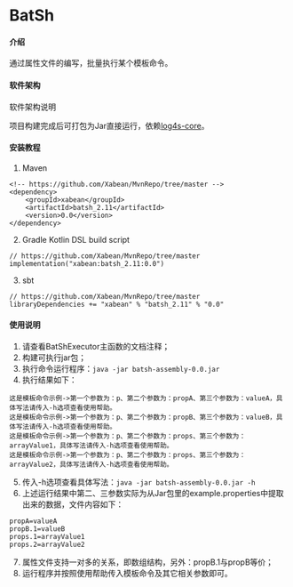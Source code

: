 # BatSh

#### 介绍
通过属性文件的编写，批量执行某个模板命令。

#### 软件架构
软件架构说明

项目构建完成后可打包为Jar直接运行，依赖[log4s-core](https://github.com/Xabean/MvnRepo/tree/master/xabean/log4s-core_2.11)。

#### 安装教程

1. Maven
```
<!-- https://github.com/Xabean/MvnRepo/tree/master -->
<dependency>
    <groupId>xabean</groupId>
    <artifactId>batsh_2.11</artifactId>
    <version>0.0</version>
</dependency>
```
2. Gradle Kotlin DSL build script
```
// https://github.com/Xabean/MvnRepo/tree/master
implementation("xabean:batsh_2.11:0.0")
```
3. sbt
```
// https://github.com/Xabean/MvnRepo/tree/master
libraryDependencies += "xabean" % "batsh_2.11" % "0.0"
```

#### 使用说明

1. 请查看BatShExecutor主函数的文档注释；
2. 构建可执行jar包；
3. 执行命令运行程序：```java -jar batsh-assembly-0.0.jar```
4. 执行结果如下： 
```
这是模板命令示例->第一个参数为：p、第二个参数为：propA、第三个参数为：valueA，具体写法请传入-h选项查看使用帮助。
这是模板命令示例->第一个参数为：p、第二个参数为：propB、第三个参数为：valueB，具体写法请传入-h选项查看使用帮助。
这是模板命令示例->第一个参数为：p、第二个参数为：props、第三个参数为：arrayValue1，具体写法请传入-h选项查看使用帮助。
这是模板命令示例->第一个参数为：p、第二个参数为：props、第三个参数为：arrayValue2，具体写法请传入-h选项查看使用帮助。
```
5. 传入-h选项查看具体写法：```java -jar batsh-assembly-0.0.jar -h```
6. 上述运行结果中第二、三参数实际为从Jar包里的example.properties中提取出来的数据，文件内容如下：   
```
propA=valueA
propB.1=valueB
props.1=arrayValue1
props.2=arrayValue2
```
7. 属性文件支持一对多的关系，即数组结构，另外：propB.1与propB等价；
8. 运行程序并按照使用帮助传入模板命令及其它相关参数即可。
